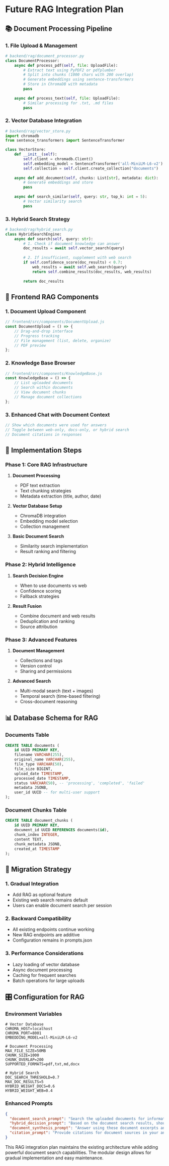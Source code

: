 # Future RAG Integration Plan

## 📚 Document Processing Pipeline

### 1. File Upload & Management
```python
# backend/rag/document_processor.py
class DocumentProcessor:
    async def process_pdf(self, file: UploadFile):
        # Extract text using PyPDF2 or pdfplumber
        # Split into chunks (1000 chars with 200 overlap)
        # Generate embeddings using sentence-transformers
        # Store in ChromaDB with metadata
        pass
    
    async def process_text(self, file: UploadFile):
        # Similar processing for .txt, .md files
        pass
```

### 2. Vector Database Integration
```python
# backend/rag/vector_store.py
import chromadb
from sentence_transformers import SentenceTransformer

class VectorStore:
    def __init__(self):
        self.client = chromadb.Client()
        self.embedding_model = SentenceTransformer('all-MiniLM-L6-v2')
        self.collection = self.client.create_collection("documents")
    
    async def add_document(self, chunks: List[str], metadata: dict):
        # Generate embeddings and store
        pass
    
    async def search_similar(self, query: str, top_k: int = 5):
        # Vector similarity search
        pass
```

### 3. Hybrid Search Strategy
```python
# backend/rag/hybrid_search.py
class HybridSearchEngine:
    async def search(self, query: str):
        # 1. Check if document knowledge can answer
        doc_results = await self.vector_search(query)
        
        # 2. If insufficient, supplement with web search
        if self.confidence_score(doc_results) < 0.7:
            web_results = await self.web_search(query)
            return self.combine_results(doc_results, web_results)
        
        return doc_results
```

## 🎯 Frontend RAG Components

### 1. Document Upload Component
```jsx
// frontend/src/components/DocumentUpload.js
const DocumentUpload = () => {
    // Drag-and-drop interface
    // Progress tracking
    // File management (list, delete, organize)
    // PDF preview
};
```

### 2. Knowledge Base Browser
```jsx
// frontend/src/components/KnowledgeBase.js
const KnowledgeBase = () => {
    // List uploaded documents
    // Search within documents
    // View document chunks
    // Manage document collections
};
```

### 3. Enhanced Chat with Document Context
```jsx
// Show which documents were used for answers
// Toggle between web-only, docs-only, or hybrid search
// Document citations in responses
```

## 🔧 Implementation Steps

### Phase 1: Core RAG Infrastructure
1. **Document Processing**
   - PDF text extraction
   - Text chunking strategies
   - Metadata extraction (title, author, date)

2. **Vector Database Setup**
   - ChromaDB integration
   - Embedding model selection
   - Collection management

3. **Basic Document Search**
   - Similarity search implementation
   - Result ranking and filtering

### Phase 2: Hybrid Intelligence
1. **Search Decision Engine**
   - When to use documents vs web
   - Confidence scoring
   - Fallback strategies

2. **Result Fusion**
   - Combine document and web results
   - Deduplication and ranking
   - Source attribution

### Phase 3: Advanced Features
1. **Document Management**
   - Collections and tags
   - Version control
   - Sharing and permissions

2. **Advanced Search**
   - Multi-modal search (text + images)
   - Temporal search (time-based filtering)
   - Cross-document reasoning

## 📊 Database Schema for RAG

### Documents Table
```sql
CREATE TABLE documents (
    id UUID PRIMARY KEY,
    filename VARCHAR(255),
    original_name VARCHAR(255),
    file_type VARCHAR(50),
    file_size BIGINT,
    upload_date TIMESTAMP,
    processed_date TIMESTAMP,
    status VARCHAR(50), -- 'processing', 'completed', 'failed'
    metadata JSONB,
    user_id UUID -- for multi-user support
);
```

### Document Chunks Table
```sql
CREATE TABLE document_chunks (
    id UUID PRIMARY KEY,
    document_id UUID REFERENCES documents(id),
    chunk_index INTEGER,
    content TEXT,
    chunk_metadata JSONB,
    created_at TIMESTAMP
);
```

## 🚀 Migration Strategy

### 1. Gradual Integration
- Add RAG as optional feature
- Existing web search remains default
- Users can enable document search per session

### 2. Backward Compatibility
- All existing endpoints continue working
- New RAG endpoints are additive
- Configuration remains in prompts.json

### 3. Performance Considerations
- Lazy loading of vector database
- Async document processing
- Caching for frequent searches
- Batch operations for large uploads

## 🎛️ Configuration for RAG

### Environment Variables
```env
# Vector Database
CHROMA_HOST=localhost
CHROMA_PORT=8001
EMBEDDING_MODEL=all-MiniLM-L6-v2

# Document Processing
MAX_FILE_SIZE=50MB
CHUNK_SIZE=1000
CHUNK_OVERLAP=200
SUPPORTED_FORMATS=pdf,txt,md,docx

# Hybrid Search
DOC_SEARCH_THRESHOLD=0.7
MAX_DOC_RESULTS=5
HYBRID_WEIGHT_DOCS=0.6
HYBRID_WEIGHT_WEB=0.4
```

### Enhanced Prompts
```json
{
  "document_search_prompt": "Search the uploaded documents for information about: {query}",
  "hybrid_decision_prompt": "Based on the document search results, should we also search the web? Document confidence: {confidence}",
  "document_synthesis_prompt": "Answer using these document excerpts and web sources: {context}",
  "citation_prompt": "Provide citations for document sources in your answer"
}
```

This RAG integration plan maintains the existing architecture while adding powerful document search capabilities. The modular design allows for gradual implementation and easy maintenance.
